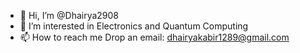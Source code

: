 - 👋 Hi, I’m @Dhairya2908
- 👀 I’m interested in Electronics and Quantum Computing
- 📫 How to reach me Drop an email: dhairyakabir1289@gmail.com

<!---
Dhairya2908/Dhairya2908 is a ✨ special ✨ repository because its `README.md` (this file) appears on your GitHub profile.
You can click the Preview link to take a look at your changes.
--->
